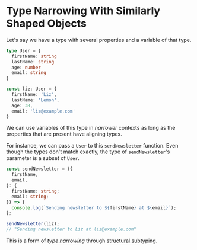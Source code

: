 # Type Narrowing With Similarly Shaped Objects

Let's say we have a type with several properties and a variable of that type.

```typescript
type User = {
  firstName: string
  lastName: string
  age: number
  email: string
}

const liz: User = {
  firstName: 'Liz',
  lastName: 'Lemon',
  age: 38,
  email: 'liz@example.com'
}
```

We can use variables of this type in _narrower_ contexts as long as the
properties that are present have aligning types.

For instance, we can pass a `User` to this `sendNewsletter` function. Even
though the types don't match exactly, the type of `sendNewsletter`'s parameter
is a subset of `User`.

```typescript
const sendNewsletter = ({
  firstName,
  email,
}: {
  firstName: string;
  email: string;
}) => {
  console.log(`Sending newsletter to ${firstName} at ${email}`);
};

sendNewsletter(liz);
// "Sending newsletter to Liz at liz@example.com"
```

This is a form of [_type
narrowing_](https://www.typescriptlang.org/docs/handbook/2/narrowing.html)
through [structural
subtyping](https://www.typescriptlang.org/docs/handbook/type-compatibility.html).
